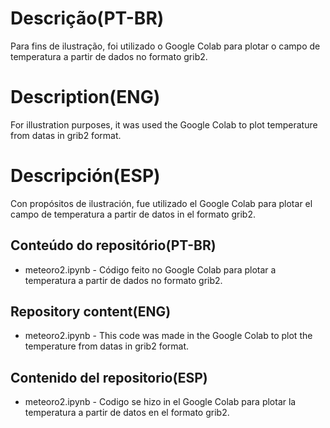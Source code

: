 # Descrição(PT-BR)
Para fins de ilustração, foi utilizado o Google Colab para plotar o campo de temperatura a partir de dados no formato grib2.

# Description(ENG)
For illustration purposes, it was used the Google Colab to plot temperature from datas in grib2 format.

# Descripción(ESP)
Con propósitos de ilustración, fue utilizado el Google Colab para plotar el campo de temperatura a partir de datos in el formato grib2.


## Conteúdo do repositório(PT-BR)
+ meteoro2.ipynb - Código feito no Google Colab para plotar a temperatura a partir de dados no formato grib2.

## Repository content(ENG)
+ meteoro2.ipynb - This code was made in the Google Colab to plot the temperature from datas in grib2 format.

## Contenido del repositorio(ESP)
+ meteoro2.ipynb - Codigo se hizo in el Google Colab para plotar la temperatura a partir de datos en el formato grib2.


